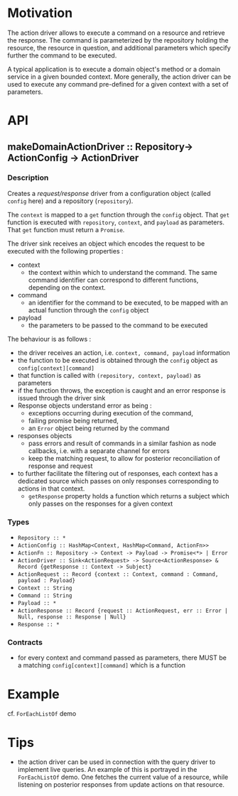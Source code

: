 

# Motivation
The action driver allows to execute a command on a resource and retrieve the response. The command is parameterized by the repository holding the resource, the resource in question, and additional parameters which specify further the command to be executed.

A typical application is to execute a domain object's method or a domain service in a given bounded context. More generally, the action driver can be used to execute any command pre-defined for a given context with a set of parameters.

# API

## makeDomainActionDriver :: Repository-> ActionConfig -> ActionDriver

### Description
Creates a <em>request/response</em> driver from a configuration object (called `config` here) and a repository (`repository`).

The `context` is mapped to a `get` function through the `config` object. That `get` function is executed with `repository`, `context`, and `payload` as parameters.  That `get` function must return a `Promise`. 

The driver sink receives an object which encodes the request to be executed with the following properties :

- context
	- the context within which to understand the command. The same command identifier can correspond to different functions, depending on the context.
- command
	- an identifier for the command to be executed, to be mapped with an actual function through the `config` object
- payload
	- the parameters to be passed to the command to be executed

The behaviour is as follows :

- the driver receives an action, i.e. `context, command, payload` information
- the function to be executed is obtained through the `config` object as `config[context][command]`
- that function is called with `(repository, context, payload)` as parameters
- if the function throws, the exception is caught and an error response is issued through the driver sink
- Response objects understand error as being :
	- exceptions occurring during execution of the command, 
	- failing promise being returned, 
	- an `Error` object being returned by the command
- responses objects 
	- pass errors and result of commands in a similar fashion as node callbacks, i.e. with a separate channel for errors
	- keep the matching request, to allow for posterior reconciliation of response and request
- to further facilitate the filtering out of responses, each context has a dedicated source which passes on only responses corresponding to actions in that context.
	- `getResponse` property holds a function which returns a subject which only passes on the responses for a given context


### Types
- `Repository :: *` 
- `ActionConfig :: HashMap<Context, HashMap<Command, ActionFn>>`
- `ActionFn :: Repository -> Context -> Payload -> Promise<*> | Error`
- `ActionDriver :: Sink<ActionRequest> -> Source<ActionResponse> & Record {getResponse :: Context -> Subject}`
- `ActionRequest :: Record {context :: Context, command : Command, payload : Payload}`
- `Context :: String`
- `Command :: String`
-  `Payload :: *`
- `ActionResponse :: Record {request :: ActionRequest, err :: Error | Null, response :: Response | Null}`
- `Response :: *`

### Contracts
- for every context and command passed as parameters, there MUST be a matching `config[context][command]` which is a function

# Example
cf. `ForEachListOf` demo

# Tips
- the action driver can be used in connection with the query driver to implement live queries. An example of this is portrayed in the `ForEachListOf` demo. One fetches the current value of a resource, while listening on posterior responses from update actions on that resource.
